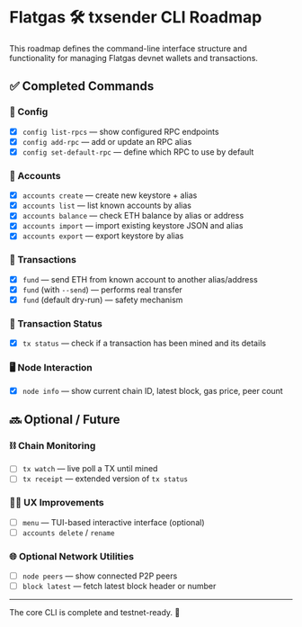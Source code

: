 # Flatgas 🛠️ txsender CLI Roadmap

This roadmap defines the command-line interface structure and functionality for managing Flatgas devnet wallets and transactions.

## ✅ Completed Commands

### 📁 Config
- [x] `config list-rpcs` — show configured RPC endpoints
- [x] `config add-rpc` — add or update an RPC alias
- [x] `config set-default-rpc` — define which RPC to use by default

### 🔐 Accounts
- [x] `accounts create` — create new keystore + alias
- [x] `accounts list` — list known accounts by alias
- [x] `accounts balance` — check ETH balance by alias or address
- [x] `accounts import` — import existing keystore JSON and alias
- [x] `accounts export` — export keystore by alias

### 💸 Transactions
- [x] `fund` — send ETH from known account to another alias/address
- [x] `fund` (with `--send`) — performs real transfer
- [x] `fund` (default dry-run) — safety mechanism

### 🔎 Transaction Status
- [x] `tx status` — check if a transaction has been mined and its details

### 🖥️ Node Interaction
- [x] `node info` — show current chain ID, latest block, gas price, peer count

## 🔜 Optional / Future

### ⛓️ Chain Monitoring
- [ ] `tx watch` — live poll a TX until mined
- [ ] `tx receipt` — extended version of `tx status`

### 🧑‍💻 UX Improvements
- [ ] `menu` — TUI-based interactive interface (optional)
- [ ] `accounts delete` / `rename`

### 🌐 Optional Network Utilities
- [ ] `node peers` — show connected P2P peers
- [ ] `block latest` — fetch latest block header or number

---

The core CLI is complete and testnet-ready. 🎉
